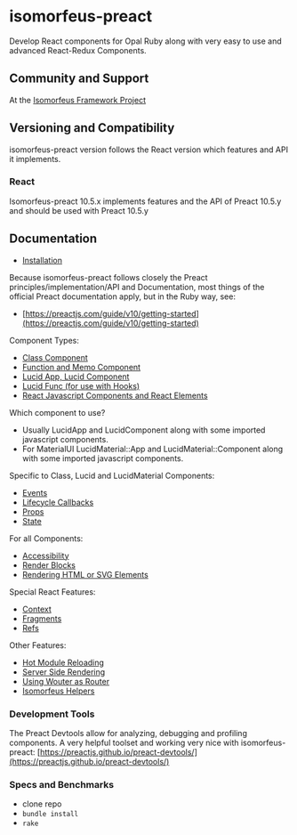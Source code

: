 # isomorfeus-preact

Develop React components for Opal Ruby along with very easy to use and advanced React-Redux Components.

## Community and Support
At the [Isomorfeus Framework Project](http://isomorfeus.com)

## Versioning and Compatibility
isomorfeus-preact version follows the React version which features and API it implements.

### React
Isomorfeus-preact 10.5.x implements features and the API of Preact 10.5.y and should be used with Preact 10.5.y

## Documentation

- [Installation](https://github.com/isomorfeus/isomorfeus-preact/blob/master/ruby/docs/installation.md)

Because isomorfeus-preact follows closely the Preact principles/implementation/API and Documentation, most things of the official Preact documentation
apply, but in the Ruby way, see:
- [https://preactjs.com/guide/v10/getting-started](https://preactjs.com/guide/v10/getting-started)

Component Types:
- [Class Component](https://github.com/isomorfeus/isomorfeus-preact/blob/master/ruby/docs/class_component.md)
- [Function and Memo Component](https://github.com/isomorfeus/isomorfeus-preact/blob/master/ruby/docs/function_component.md)
- [Lucid App, Lucid Component](https://github.com/isomorfeus/isomorfeus-preact/blob/master/ruby/docs/lucid_component.md)
- [Lucid Func (for use with Hooks)](https://github.com/isomorfeus/isomorfeus-preact/blob/master/ruby/docs/lucid_func_component.md)
- [React Javascript Components and React Elements](https://github.com/isomorfeus/isomorfeus-preact/blob/master/ruby/docs/javascript_component.md)

Which component to use?
- Usually LucidApp and LucidComponent along with some imported javascript components.
- For MaterialUI LucidMaterial::App and LucidMaterial::Component along with some imported javascript components.

Specific to Class, Lucid and LucidMaterial Components:
- [Events](https://github.com/isomorfeus/isomorfeus-preact/blob/master/ruby/docs/events.md)
- [Lifecycle Callbacks](https://github.com/isomorfeus/isomorfeus-preact/blob/master/ruby/docs/lifecycle_callbacks.md)
- [Props](https://github.com/isomorfeus/isomorfeus-preact/blob/master/ruby/docs/props.md)
- [State](https://github.com/isomorfeus/isomorfeus-preact/blob/master/ruby/docs/state.md)

For all Components:
- [Accessibility](https://github.com/isomorfeus/isomorfeus-preact/blob/master/ruby/docs/accessibility.md)
- [Render Blocks](https://github.com/isomorfeus/isomorfeus-preact/blob/master/ruby/docs/render_blocks.md)
- [Rendering HTML or SVG Elements](https://github.com/isomorfeus/isomorfeus-preact/blob/master/ruby/docs/rendering_elements.md)

Special React Features:
- [Context](https://github.com/isomorfeus/isomorfeus-preact/blob/master/ruby/docs/context.md)
- [Fragments](https://github.com/isomorfeus/isomorfeus-preact/blob/master/ruby/docs/fragments.md)
- [Refs](https://github.com/isomorfeus/isomorfeus-preact/blob/master/ruby/docs/refs.md)

Other Features:
- [Hot Module Reloading](https://github.com/isomorfeus/isomorfeus-preact/blob/master/ruby/docs/hot_module_relaoding.md)
- [Server Side Rendering](https://github.com/isomorfeus/isomorfeus-preact/blob/master/ruby/docs/server_side_rendering.md)
- [Using Wouter as Router](https://github.com/isomorfeus/isomorfeus-preact/blob/master/ruby/docs/wouter.md)
- [Isomorfeus Helpers](https://github.com/isomorfeus/isomorfeus-preact/blob/master/ruby/docs/isomorfeus_helpers.md)

### Development Tools
The Preact Devtools allow for analyzing, debugging and profiling components. A very helpful toolset and working very nice with isomorfeus-preact:
[https://preactjs.github.io/preact-devtools/](https://preactjs.github.io/preact-devtools/)

### Specs and Benchmarks
- clone repo
- `bundle install`
- `rake`
